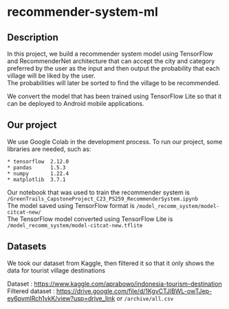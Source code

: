 # recommender-system-ml

## Description
In this project, we build a recommender system model using TensorFlow and RecommenderNet architecture that can accept the city and category preferred by the user as the input and then output the probability that each village will be liked by the user. \
The probabilities will later be sorted to find the village to be recommended.

We convert the model that has been trained using TensorFlow Lite so that it can be deployed to Android mobile applications.


## Our project
We use Google Colab in the development process. To run our project, some libraries are needed, such as:

```
* tensorflow  2.12.0
* pandas      1.5.3
* numpy       1.22.4
* matplotlib  3.7.1
```

Our notebook that was used to train the recommender system is `/GreenTrails_CapstoneProject_C23_PS259_RecommenderSystem.ipynb` \
The model saved using TensorFlow format is `/model_recomm_system/model-citcat-new/` \
The TensorFlow model converted using TensorFlow Lite is `/model_recomm_system/model-citcat-new.tflite`

## Datasets
We took our dataset from Kaggle, then filtered it so that it only shows the data for tourist village destinations

Dataset : https://www.kaggle.com/aprabowo/indonesia-tourism-destination \
Filtered dataset : https://drive.google.com/file/d/1KgvCTJlBWL-owTJep-ey6pvmlRch1vkK/view?usp=drive_link or `/archive/all.csv`
